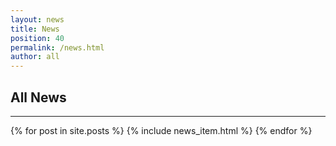 ```yaml
---
layout: news
title: News
position: 40
permalink: /news.html
author: all
---
```


## All News
***

{% for post in site.posts %}
  {% include news_item.html %}
{% endfor %}
